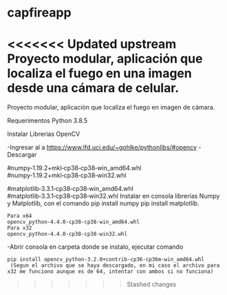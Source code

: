 # capfireapp
<<<<<<< Updated upstream
Proyecto modular, aplicación que localiza el fuego en una imagen desde una cámara de celular.
=======
Proyecto modular, aplicación que localiza el fuego en imagen de cámara.

Requerimentos 
	Python 3.8.5

Instalar Librerias OpenCV

-Ingresar al a https://www.lfd.uci.edu/~gohlke/pythonlibs/#opencv
-Descargar 

#numpy‑1.19.2+mkl‑cp38‑cp38‑win_amd64.whl
#numpy‑1.19.2+mkl‑cp38‑cp38‑win32.whl

#matplotlib‑3.3.1‑cp38‑cp38‑win_amd64.whl
#matplotlib‑3.3.1‑cp38‑cp38‑win32.whl
	Instalar en consola librerías Numpy y Matplotlib, con el comando  pip install numpy
	pip install matplotlib.



	Para x64
	opencv_python‑4.4.0‑cp38‑cp38‑win_amd64.whl
	Para x32
	opencv_python‑4.4.0‑cp38‑cp38‑win32.whl

-Abrir consola en carpeta donde se instalo, ejecutar comando

	pip install opencv_python-3.2.0+contrib-cp36-cp36m-win_amd64.whl
	 (Segun el archivo que se haya descargado, en mi caso el archivo para x32 me funciono aunque es de 64, intentar con ambos si no funciona)
>>>>>>> Stashed changes
